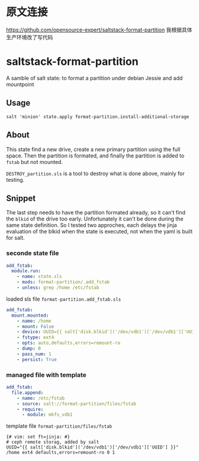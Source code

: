 # 原文连接
https://github.com/opensource-expert/saltstack-format-partition
我根据具体生产环境改了写代码

# saltstack-format-partition
A samble of salt state: to format a partition under debian Jessie and add mountpoint

## Usage

~~~
salt 'minion' state.apply format-partition.install-additional-storage
~~~


## About

This state find a new drive, create a new primary partition using the full space.
Then the partition is formated, and finally the partition is added to `fstab` but not mounted.

`DESTROY_partition.sls` is a tool to destroy what is done above, mainly for testing.

## Snippet

The last step needs to have the partition formated already, so it can't find the
`blkid` of the drive too early. Unfortunately it can't be done during the same
state definition. So I tested two approches, each delays the jinja evaluation of the blkid
when the state is executed, not when the yaml is built for salt.

### seconde state file
~~~yaml
add_fstab:
  module.run:
    - name: state.sls
    - mods: format-partition/.add_fstab
    - unless: grep /home /etc/fstab
~~~

loaded sls file `format-partition.add_fstab.sls`

~~~yaml
add_fstab:
  mount.mounted:
    - name: /home
    - mount: False
    - device: UUID={{ salt['disk.blkid']('/dev/vdb1')['/dev/vdb1']['UUID'] }}
    - fstype: ext4
    - opts: auto,defaults,errors=remount-ro
    - dump: 0
    - pass_num: 1
    - persist: True
~~~



### managed file with template
~~~yaml
add_fstab:
  file.append:
    - name: /etc/fstab
    - source: salt://format-partition/files/fstab
    - require:
      - module: mkfs_vdb1
~~~

template file `format-partition/files/fstab`

~~~jinja
{# vim: set ft=jinja: #}
# ceph remote storag, added by salt
UUID="{{ salt['disk.blkid']('/dev/vdb1')['/dev/vdb1']['UUID'] }}" /home ext4 defaults,errors=remount-ro 0 1
~~~
